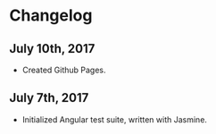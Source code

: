# Changelog

## July 10th, 2017

* Created Github Pages.

## July 7th, 2017

* Initialized Angular test suite, written with Jasmine.
